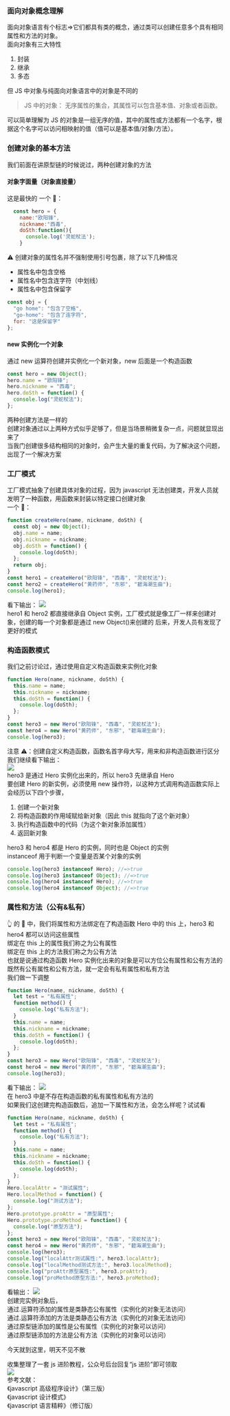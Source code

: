 ### 面向对象概念理解

面向对象语言有个标志=>它们都具有类的概念，通过类可以创建任意多个具有相同属性和方法的对象。  
面向对象有三大特性  

1. 封装
2. 继承
3. 多态

但 JS 中对象与纯面向对象语言中的对象是不同的  

> JS 中的对象：
> 无序属性的集合，其属性可以包含基本值、对象或者函数。

可以简单理解为 JS 的对象是一组无序的值，其中的属性或方法都有一个名字，根据这个名字可以访问相映射的值（值可以是基本值/对象/方法）。  

### 创建对象的基本方法

我们前面在讲原型链的时候说过，两种创建对象的方法  

#### 对象字面量（对象直接量）

这是最快的
一个 🌰：

```javascript
  const hero = {
    name:"欧阳锋",
    nickname:"西毒",
    doSth:function(){
      console.log('灵蛇杖法');
    }
```

⚠️ 创建对象的属性名并不强制使用引号包裹，除了以下几种情况  

- 属性名中包含空格
- 属性名中包含连字符（中划线）
- 属性名中包含保留字

```javascript
const obj = {
  "go home": "包含了空格",
  "go-home": "包含了连字符",
  for: "这是保留字"
};
```

#### new 实例化一个对象

通过 new 运算符创建并实例化一个新对象，new 后面是一个构造函数  

```javascript
const hero = new Object();
hero.name = "欧阳锋";
hero.nickname = "西毒";
hero.doSth = function() {
  console.log("灵蛇杖法");
};
```

两种创建方法是一样的  
创建对象通过以上两种方式似乎足够了，但是当场景稍微复杂一点，问题就显现出来了  
当我门创建很多结构相同的对象时，会产生大量的重复代码，为了解决这个问题，出现了一个解决方案  

### 工厂模式

工厂模式抽象了创建具体对象的过程，因为 javascript 无法创建类，开发人员就发明了一种函数，用函数来封装以特定接口创建对象  
一个 🌰：

```javascript
function createHero(name, nickname, doSth) {
  const obj = new Object();
  obj.name = name;
  obj.nickname = nickname;
  obj.doSth = function() {
    console.log(doSth);
  };
  return obj;
}
const hero1 = createHero("欧阳锋", "西毒", "灵蛇杖法");
const hero2 = createHero("黄药师", "东邪", "碧海潮生曲");
console.log(hero1);
```

看下输出：
[![](http://www.qdtalk.com/wp-content/uploads/2018/12/obj1.png)](http://www.qdtalk.com/wp-content/uploads/2018/12/obj1.png)  
hero1 和 hero2 都直接继承自 Object 实例，工厂模式就是像工厂一样来创建对象，创建的每一个对象都是通过 new Object()来创建的
后来，开发人员有发现了更好的模式  

### 构造函数模式

我们之前讨论过，通过使用自定义构造函数来实例化对象  

```javascript
function Hero(name, nickname, doSth) {
  this.name = name;
  this.nickname = nickname;
  this.doSth = function() {
    console.log(doSth);
  };
}
const hero3 = new Hero("欧阳锋", "西毒", "灵蛇杖法");
const hero4 = new Hero("黄药师", "东邪", "碧海潮生曲");
console.log(hero3);
```

注意 ⚠️：创建自定义构造函数，函数名首字母大写，用来和非构造函数进行区分  
我们继续看下输出：  
[![](http://www.qdtalk.com/wp-content/uploads/2018/12/obj2.png)](http://www.qdtalk.com/wp-content/uploads/2018/12/obj2.png)  
hero3 是通过 Hero 实例化出来的，所以 hero3 先继承自 Hero  
要创建 Hero 的新实例，必须使用 new 操作符，以这种方式调用构造函数实际上会经历以下四个步骤，  

1. 创建一个新对象
2. 将构造函数的作用域赋给新对象（因此 this 就指向了这个新对象）
3. 执行构造函数中的代码（为这个新对象添加属性）
4. 返回新对象

hero3 和 hero4 都是 Hero 的实例，同时也是 Object 的实例  
instanceof 用于判断一个变量是否某个对象的实例  

```javascript
console.log(hero3 instanceof Hero); //=>true
console.log(hero3 instanceof Object); //=>true
console.log(hero4 instanceof Hero); //=>true
console.log(hero4 instanceof Object); //=>true
```

### 属性和方法（公有&私有）

👆 的 🌰 中，我们将属性和方法绑定在了构造函数 Hero 中的 this 上，hero3 和 hero4 都可以访问这些属性  
绑定在 this 上的属性我们称之为公有属性  
绑定在 this 上的方法我们称之为公有方法  
也就是说通过构造函数 Hero 实例化出来的对象是可以方位公有属性和公有方法的  
既然有公有属性和公有方法，就一定会有私有属性和私有方法  
我们做一下调整  

```javascript
function Hero(name, nickname, doSth) {
  let test = "私有属性";
  function method() {
    console.log("私有方法");
  }
  this.name = name;
  this.nickname = nickname;
  this.doSth = function() {
    console.log(doSth);
  };
}
const hero3 = new Hero("欧阳锋", "西毒", "灵蛇杖法");
const hero4 = new Hero("黄药师", "东邪", "碧海潮生曲");
console.log(hero3);
```

看下输出：
[![](http://www.qdtalk.com/wp-content/uploads/2018/12/obj4.png)](http://www.qdtalk.com/wp-content/uploads/2018/12/obj4.png)  
在 hero3 中是不存在构造函数的私有属性和私有方法的  
如果我们这创建完构造函数后，追加一下属性和方法，会怎么样呢？试试看  

```javascript
function Hero(name, nickname, doSth) {
  let test = "私有属性";
  function method() {
    console.log("私有方法");
  }
  this.name = name;
  this.nickname = nickname;
  this.doSth = function() {
    console.log(doSth);
  };
}
Hero.localAttr = "测试属性";
Hero.localMethod = function() {
  console.log("测试方法");
};
Hero.prototype.proAttr = "原型属性";
Hero.prototype.proMethod = function() {
  console.log("原型方法");
};
const hero3 = new Hero("欧阳锋", "西毒", "灵蛇杖法");
const hero4 = new Hero("黄药师", "东邪", "碧海潮生曲");
console.log(hero3);
console.log("localAttr测试属性:", hero3.localAttr);
console.log("localMethod测试方法:", hero3.localMethod);
console.log("proAttr原型属性:", hero3.proAttr);
console.log("proMethod原型方法:", hero3.proMethod);
```

看输出：
[![](http://www.qdtalk.com/wp-content/uploads/2018/12/obj3.png)](http://www.qdtalk.com/wp-content/uploads/2018/12/obj3.png)  
创建完实例对象后，  
通过.运算符添加的属性是类静态公有属性（实例化的对象无法访问）  
通过.运算符添加的方法是类静态公有方法（实例化的对象无法访问）  
通过原型链添加的属性是公有属性（实例化的对象可以访问）  
通过原型链添加的方法是公有方法（实例化的对象可以访问）  

今天就到这里，明天不见不散  

收集整理了一套 js 进阶教程，公众号后台回复“js 进阶”即可领取  
[![](http://www.qdtalk.com/wp-content/uploads/2018/12/js2.png)](http://www.qdtalk.com/wp-content/uploads/2018/12/js2.png)  
参考文献：  
《javascript 高级程序设计》（第三版）    
《javascript 设计模式》  
《javascript 语言精粹》（修订版）  
